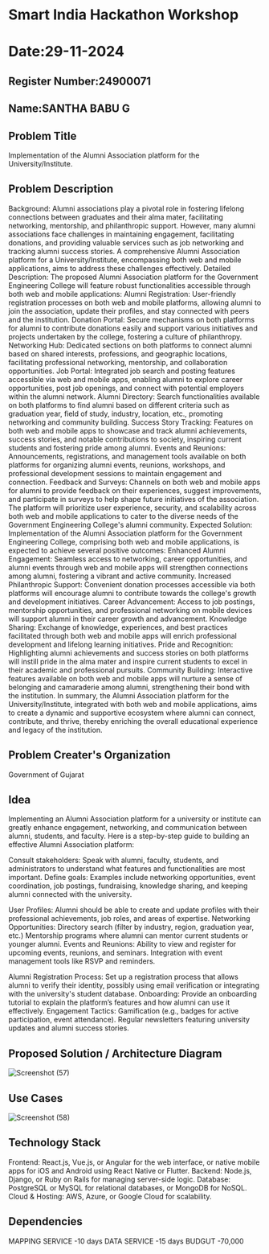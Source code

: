 # Smart India Hackathon Workshop
# Date:29-11-2024
## Register Number:24900071
## Name:SANTHA BABU  G
## Problem Title
Implementation of the Alumni Association platform for the University/Institute.
## Problem Description
Background: Alumni associations play a pivotal role in fostering lifelong connections between graduates and their alma mater, facilitating networking, mentorship, and philanthropic support. However, many alumni associations face challenges in maintaining engagement, facilitating donations, and providing valuable services such as job networking and tracking alumni success stories. A comprehensive Alumni Association platform for a University/Institute, encompassing both web and mobile applications, aims to address these challenges effectively. Detailed Description: The proposed Alumni Association platform for the Government Engineering College will feature robust functionalities accessible through both web and mobile applications: Alumni Registration: User-friendly registration processes on both web and mobile platforms, allowing alumni to join the association, update their profiles, and stay connected with peers and the institution. Donation Portal: Secure mechanisms on both platforms for alumni to contribute donations easily and support various initiatives and projects undertaken by the college, fostering a culture of philanthropy. Networking Hub: Dedicated sections on both platforms to connect alumni based on shared interests, professions, and geographic locations, facilitating professional networking, mentorship, and collaboration opportunities. Job Portal: Integrated job search and posting features accessible via web and mobile apps, enabling alumni to explore career opportunities, post job openings, and connect with potential employers within the alumni network. Alumni Directory: Search functionalities available on both platforms to find alumni based on different criteria such as graduation year, field of study, industry, location, etc., promoting networking and community building. Success Story Tracking: Features on both web and mobile apps to showcase and track alumni achievements, success stories, and notable contributions to society, inspiring current students and fostering pride among alumni. Events and Reunions: Announcements, registrations, and management tools available on both platforms for organizing alumni events, reunions, workshops, and professional development sessions to maintain engagement and connection. Feedback and Surveys: Channels on both web and mobile apps for alumni to provide feedback on their experiences, suggest improvements, and participate in surveys to help shape future initiatives of the association. The platform will prioritize user experience, security, and scalability across both web and mobile applications to cater to the diverse needs of the Government Engineering College's alumni community. Expected Solution: Implementation of the Alumni Association platform for the Government Engineering College, comprising both web and mobile applications, is expected to achieve several positive outcomes: Enhanced Alumni Engagement: Seamless access to networking, career opportunities, and alumni events through web and mobile apps will strengthen connections among alumni, fostering a vibrant and active community. Increased Philanthropic Support: Convenient donation processes accessible via both platforms will encourage alumni to contribute towards the college's growth and development initiatives. Career Advancement: Access to job postings, mentorship opportunities, and professional networking on mobile devices will support alumni in their career growth and advancement. Knowledge Sharing: Exchange of knowledge, experiences, and best practices facilitated through both web and mobile apps will enrich professional development and lifelong learning initiatives. Pride and Recognition: Highlighting alumni achievements and success stories on both platforms will instill pride in the alma mater and inspire current students to excel in their academic and professional pursuits. Community Building: Interactive features available on both web and mobile apps will nurture a sense of belonging and camaraderie among alumni, strengthening their bond with the institution. In summary, the Alumni Association platform for the University/Institute, integrated with both web and mobile applications, aims to create a dynamic and supportive ecosystem where alumni can connect, contribute, and thrive, thereby enriching the overall educational experience and legacy of the institution.
## Problem Creater's Organization
Government of Gujarat

## Idea

Implementing an Alumni Association platform for a university or institute can greatly enhance engagement, networking, and communication between alumni, students, and faculty. Here is a step-by-step guide to building an effective Alumni Association platform:

Consult stakeholders: Speak with alumni, faculty, students, and administrators to understand what features and functionalities are most important.
Define goals: Examples include networking opportunities, event coordination, job postings, fundraising, knowledge sharing, and keeping alumni connected with the university.

User Profiles: Alumni should be able to create and update profiles with their professional achievements, job roles, and areas of expertise.
Networking Opportunities:
Directory search (filter by industry, region, graduation year, etc.)
Mentorship programs where alumni can mentor current students or younger alumni.
Events and Reunions:
Ability to view and register for upcoming events, reunions, and seminars.
Integration with event management tools like RSVP and reminders.


Alumni Registration Process: Set up a registration process that allows alumni to verify their identity, possibly using email verification or integrating with the university's student database.
Onboarding: Provide an onboarding tutorial to explain the platform’s features and how alumni can use it effectively.
Engagement Tactics:
Gamification (e.g., badges for active participation, event attendance).
Regular newsletters featuring university updates and alumni success stories.



## Proposed Solution / Architecture Diagram

![Screenshot (57)](https://github.com/user-attachments/assets/0601a9e1-5433-4859-906a-5bd637927421)

## Use Cases

![Screenshot (58)](https://github.com/user-attachments/assets/ac83bcb0-85cb-479b-b163-8478902b8ead)

## Technology Stack
Frontend: React.js, Vue.js, or Angular for the web interface, or native mobile apps for iOS and Android using React Native or Flutter.
Backend: Node.js, Django, or Ruby on Rails for managing server-side logic.
Database: PostgreSQL or MySQL for relational databases, or MongoDB for NoSQL.
Cloud & Hosting: AWS, Azure, or Google Cloud for scalability.


## Dependencies

MAPPING SERVICE -10 days 
DATA SERVICE -15 days
BUDGUT  -70,000

